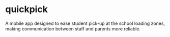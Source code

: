 # quickpick
A mobile app designed to ease student pick-up at the school loading zones, making communication between staff and parents more reliable.
